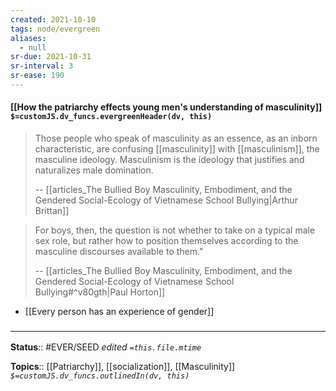 ```yaml
---
created: 2021-10-10
tags: node/evergreen
aliases:
  - null
sr-due: 2021-10-31
sr-interval: 3
sr-ease: 190
---
```

#### [[How the patriarchy effects young men's understanding of masculinity]] `$=customJS.dv_funcs.evergreenHeader(dv, this)`

> Those people who speak of masculinity as an essence, as an inborn characteristic, are confusing [[masculinity]] with [[masculinism]], the masculine ideology. Masculinism is the ideology that justifies and naturalizes male domination.
> 
> -- [[articles_The Bullied Boy Masculinity, Embodiment, and the Gendered Social-Ecology of Vietnamese School Bullying|Arthur Brittan]]

> For boys, then, the question is not whether to take on a typical male sex role, but rather how to position themselves according to the masculine discourses available to them."
> 
> -- [[articles_The Bullied Boy Masculinity, Embodiment, and the Gendered Social-Ecology of Vietnamese School Bullying#^v80gth|Paul Horton]]

- [[Every person has an experience of gender]]

### <hr class="footnote"/>

**Status**:: #EVER/SEED
*edited `=this.file.mtime`*

**Topics**:: [[Patriarchy]], [[socialization]], [[Masculinity]]
*`$=customJS.dv_funcs.outlinedIn(dv, this)`*



